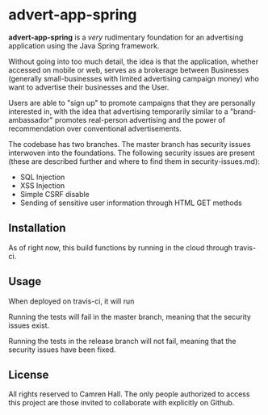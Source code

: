 # advert-app-spring

**advert-app-spring** is a *very* rudimentary foundation for an advertising application using the Java Spring framework.

Without going into too much detail, the idea is that the application, whether accessed on mobile or web, serves as a brokerage between Businesses (generally small-businesses with limited advertising campaign money) who want to advertise their businesses and the User.

Users are able to "sign up" to promote campaigns that they are personally interested in, with the idea that advertising temporarily similar to a "brand-ambassador" promotes real-person advertising and the power of recommendation over conventional advertisements.

The codebase has two branches. The master branch has security issues interwoven into the foundations. The following security issues are present (these are described further and where to find them in security-issues.md):

* SQL Injection
* XSS Injection
* Simple CSRF disable
* Sending of sensitive user information through HTML GET methods

## Installation

As of right now, this build functions by running in the cloud through travis-ci. 

## Usage

When deployed on travis-ci, it will run 

Running the tests will fail in the master branch, meaning that the security issues exist. 

Running the tests in the release branch will not fail, meaning that the security issues have been fixed.

## License
All rights reserved to Camren Hall. The only people authorized to access this project are those invited to collaborate with explicitly on Github.